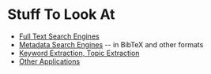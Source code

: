 # Stuff To Look At

* [Full Text Search Engines](Stuff%20To%20Look%20At/Full%20Text%20Search%20Engines.md)
* [Metadata Search Engines](Stuff%20To%20Look%20At/Metadata%20Search%20Engines.md) -- in BibTeX and other formats
* [Keyword Extraction, Topic Extraction](Stuff%20To%20Look%20At/Keyword%20Extraction,%20Topic%20Extraction.md)
* [Other Applications](Stuff%20To%20Look%20At/Other%20Applications.md)
